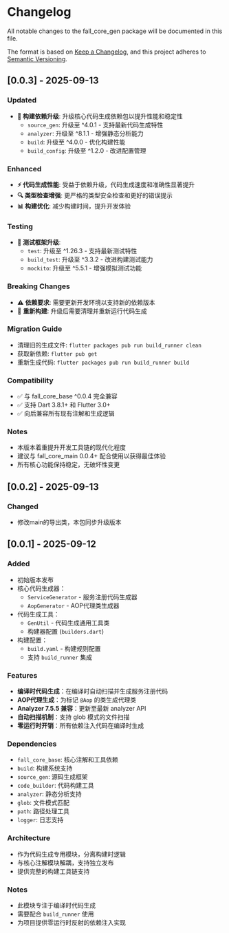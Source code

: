 # Changelog

All notable changes to the fall_core_gen package will be documented in this file.

The format is based on [Keep a Changelog](https://keepachangelog.com/en/1.0.0/),
and this project adheres to [Semantic Versioning](https://semver.org/spec/v2.0.0.html).

## [0.0.3] - 2025-09-13

### Updated
- **🚀 构建依赖升级**: 升级核心代码生成依赖包以提升性能和稳定性
  - `source_gen`: 升级至 ^4.0.1 - 支持最新代码生成特性
  - `analyzer`: 升级至 ^8.1.1 - 增强静态分析能力
  - `build`: 升级至 ^4.0.0 - 优化构建性能
  - `build_config`: 升级至 ^1.2.0 - 改进配置管理

### Enhanced
- **⚡ 代码生成性能**: 受益于依赖升级，代码生成速度和准确性显著提升
- **🔍 类型检查增强**: 更严格的类型安全检查和更好的错误提示
- **📊 构建优化**: 减少构建时间，提升开发体验

### Testing
- **🧪 测试框架升级**: 
  - `test`: 升级至 ^1.26.3 - 支持最新测试特性
  - `build_test`: 升级至 ^3.3.2 - 改进构建测试能力
  - `mockito`: 升级至 ^5.5.1 - 增强模拟测试功能

### Breaking Changes
- ⚠️ **依赖要求**: 需要更新开发环境以支持新的依赖版本
- 🔄 **重新构建**: 升级后需要清理并重新运行代码生成

### Migration Guide
- 清理旧的生成文件: `flutter packages pub run build_runner clean`
- 获取新依赖: `flutter pub get`
- 重新生成代码: `flutter packages pub run build_runner build`

### Compatibility
- ✅ 与 fall_core_base ^0.0.4 完全兼容
- ✅ 支持 Dart 3.8.1+ 和 Flutter 3.0+
- ✅ 向后兼容所有现有注解和生成逻辑

### Notes
- 本版本着重提升开发工具链的现代化程度
- 建议与 fall_core_main 0.0.4+ 配合使用以获得最佳体验
- 所有核心功能保持稳定，无破坏性变更

## [0.0.2] - 2025-09-13

### Changed
- 修改main的导出类，本包同步升级版本

## [0.0.1] - 2025-09-12

### Added
- 初始版本发布
- 核心代码生成器：
  - `ServiceGenerator` - 服务注册代码生成器
  - `AopGenerator` - AOP代理类生成器
- 代码生成工具：
  - `GenUtil` - 代码生成通用工具类
  - 构建器配置 (`builders.dart`)
- 构建配置：
  - `build.yaml` - 构建规则配置
  - 支持 `build_runner` 集成

### Features
- **编译时代码生成**：在编译时自动扫描并生成服务注册代码
- **AOP代理生成**：为标记 `@Aop` 的类生成代理类
- **Analyzer 7.5.5 兼容**：更新至最新 analyzer API
- **自动扫描机制**：支持 glob 模式的文件扫描
- **零运行时开销**：所有依赖注入代码在编译时生成

### Dependencies
- `fall_core_base`: 核心注解和工具依赖
- `build`: 构建系统支持
- `source_gen`: 源码生成框架
- `code_builder`: 代码构建工具
- `analyzer`: 静态分析支持
- `glob`: 文件模式匹配
- `path`: 路径处理工具
- `logger`: 日志支持

### Architecture
- 作为代码生成专用模块，分离构建时逻辑
- 与核心注解模块解耦，支持独立发布
- 提供完整的构建工具链支持

### Notes
- 此模块专注于编译时代码生成
- 需要配合 `build_runner` 使用
- 为项目提供零运行时反射的依赖注入实现
